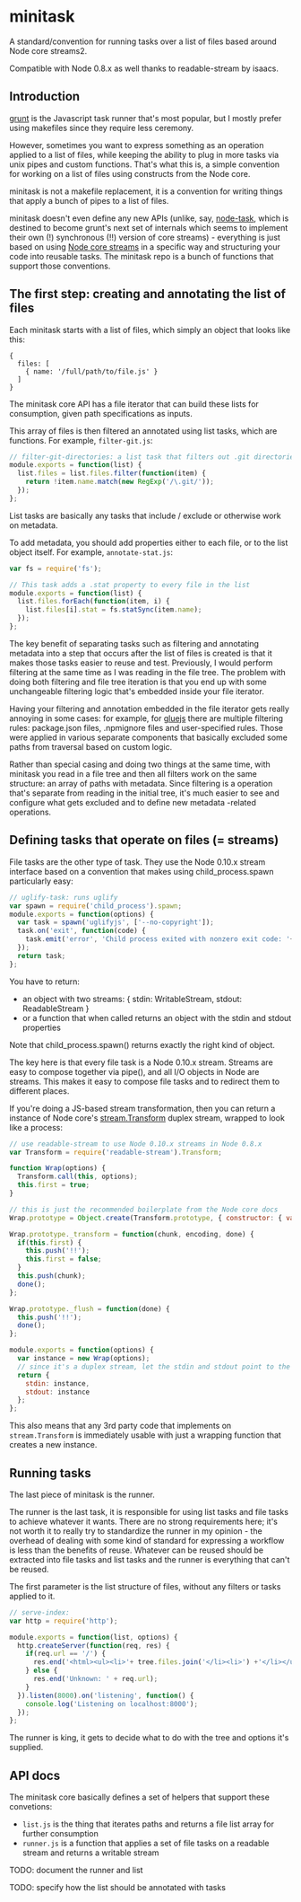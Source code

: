 # minitask

A standard/convention for running tasks over a list of files based around Node core streams2.

Compatible with Node 0.8.x as well thanks to readable-stream by isaacs.

## Introduction

[grunt](http://gruntjs.com/) is the Javascript task runner that's most popular, but I mostly prefer using makefiles since they require less ceremony.

However, sometimes you want to express something as an operation applied to a list of files, while keeping the ability to plug in more tasks via unix pipes and custom functions. That's what this is, a simple convention for working on a list of files using constructs from the Node core.

minitask is not a makefile replacement, it is a convention for writing things that apply a bunch of pipes to a list of files.

minitask doesn't even define any new APIs (unlike, say, [node-task](https://github.com/node-task/spec/wiki), which is destined to become grunt's next set of internals which seems to implement their own (!) synchronous (!!) version of core streams) - everything is just based on using [Node core streams](http://nodejs.org/api/stream.html) in a specific way and structuring your code into reusable tasks. The minitask repo is a bunch of functions that support those conventions.

## The first step: creating and annotating the list of files

Each minitask starts with a list of files, which simply an object that looks like this:

    {
      files: [
        { name: '/full/path/to/file.js' }
      ]
    }

The minitask core API has a file iterator that can build these lists for consumption, given path specifications as inputs.

This array of files is then filtered an annotated using list tasks, which are functions. For example, `filter-git.js`:

````javascript
// filter-git-directories: a list task that filters out .git directories from the list
module.exports = function(list) {
  list.files = list.files.filter(function(item) {
    return !item.name.match(new RegExp('/\.git/'));
  });
};
````

List tasks are basically any tasks that include / exclude or otherwise work on metadata.

To add metadata, you should add properties either to each file, or to the list object itself. For example, `annotate-stat.js`:

````javascript
var fs = require('fs');

// This task adds a .stat property to every file in the list
module.exports = function(list) {
  list.files.forEach(function(item, i) {
    list.files[i].stat = fs.statSync(item.name);
  });
};
````

The key benefit of separating tasks such as filtering and annotating metadata into a step that occurs after the list of files is created is that it makes those tasks easier to reuse and test. Previously, I would perform filtering at the same time as I was reading in the file tree. The problem with doing both filtering and file tree iteration is that you end up with some unchangeable filtering logic that's embedded inside your file iterator.

Having your filtering and annotation embedded in the file iterator gets really annoying in some cases: for example, for [gluejs](http://mixu.net/gluejs/) there are multiple filtering rules: package.json files, .npmignore files and user-specified rules. Those were applied in various separate components that basically excluded some paths from traversal based on custom logic.

Rather than special casing and doing two things at the same time, with minitask you read in a file tree and then all filters work on the same structure: an array of paths with metadata. Since filtering is a operation that's separate from reading in the initial tree, it's much easier to see and configure what gets excluded and to define new metadata -related operations.

## Defining tasks that operate on files (= streams)

File tasks are the other type of task. They use the Node 0.10.x stream interface based on a convention that makes using child_process.spawn particularly easy:

````javascript
// uglify-task: runs uglify
var spawn = require('child_process').spawn;
module.exports = function(options) {
  var task = spawn('uglifyjs', ['--no-copyright']);
  task.on('exit', function(code) {
    task.emit('error', 'Child process exited with nonzero exit code: '+ code);
  });
  return task;
};
````

You have to return:

- an object with two streams: { stdin: WritableStream, stdout: ReadableStream }
- or a function that when called returns an object with the stdin and stdout properties

Note that child_process.spawn() returns exactly the right kind of object.

The key here is that every file task is a Node 0.10.x stream. Streams are easy to compose together via pipe(), and all I/O objects in Node are streams. This makes it easy to compose file tasks and to redirect them to different places.

If you're doing a JS-based stream transformation, then you can return a instance of Node core's [stream.Transform](stream.Transform) duplex stream, wrapped to look like a process:

````javascript
// use readable-stream to use Node 0.10.x streams in Node 0.8.x
var Transform = require('readable-stream').Transform;

function Wrap(options) {
  Transform.call(this, options);
  this.first = true;
}

// this is just the recommended boilerplate from the Node core docs
Wrap.prototype = Object.create(Transform.prototype, { constructor: { value: Wrap }});

Wrap.prototype._transform = function(chunk, encoding, done) {
  if(this.first) {
    this.push('!!');
    this.first = false;
  }
  this.push(chunk);
  done();
};

Wrap.prototype._flush = function(done) {
  this.push('!!');
  done();
};

module.exports = function(options) {
  var instance = new Wrap(options);
  // since it's a duplex stream, let the stdin and stdout point to the same thing
  return {
    stdin: instance,
    stdout: instance
  };
};
````

This also means that any 3rd party code that implements on `stream.Transform` is immediately usable with just a wrapping function that creates a new instance.

## Running tasks

The last piece of minitask is the runner.

The runner is the last task, it is responsible for using list tasks and file tasks to achieve whatever it wants. There are no strong requirements here; it's not worth it to really try to standardize the runner in my opinion - the overhead of dealing with some kind of standard for expressing a workflow is less than the benefits of reuse. Whatever can be reused should be extracted into file tasks and list tasks and the runner is everything that can't be reused.

The first parameter is the list structure of files, without any filters or tasks applied to it.

````javascript
// serve-index:
var http = require('http');

module.exports = function(list, options) {
  http.createServer(function(req, res) {
    if(req.url == '/') {
      res.end('<html><ul><li>'+ tree.files.join('</li><li>') +'</li></ul></html>');
    } else {
      res.end('Unknown: ' + req.url);
    }
  }).listen(8000).on('listening', function() {
    console.log('Listening on localhost:8000');
  });
};
````

The runner is king, it gets to decide what to do with the tree and options it's supplied.

## API docs

The minitask core basically defines a set of helpers that support these convetions:

- `list.js` is the thing that iterates paths and returns a file list array for further consumption
- `runner.js` is a function that applies a set of file tasks on a readable stream and returns a writable stream

TODO: document the runner and list

TODO: specify how the list should be annotated with tasks
